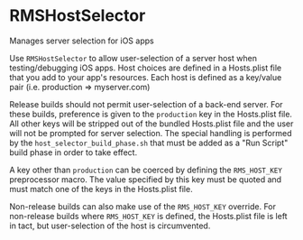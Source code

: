RMSHostSelector
===============

Manages server selection for iOS apps

Use `RMSHostSelector` to allow user-selection of a server host 
when testing/debugging iOS apps. Host choices are defined
in a Hosts.plist file that you add to your app's resources. 
Each host is defined as a key/value pair (i.e. production => myserver.com)

Release builds should not permit user-selection of a back-end server. 
For these builds, preference is given to the `production` key
in the Hosts.plist file. All other keys will be stripped out
of the bundled Hosts.plist file and the user will not be prompted
for server selection. The special handling is performed by the
`host_selector_build_phase.sh` that must be added as a "Run Script"
build phase in order to take effect.

A key other than `production` can be coerced by defining the 
`RMS_HOST_KEY` preprocessor macro. The value
specified by this key must be quoted and must match one of the
keys in the Hosts.plist file.

Non-release builds can also make use of the `RMS_HOST_KEY` override. For non-release builds where `RMS_HOST_KEY` is defined, the Hosts.plist file is left in tact, but user-selection of the host is circumvented.
